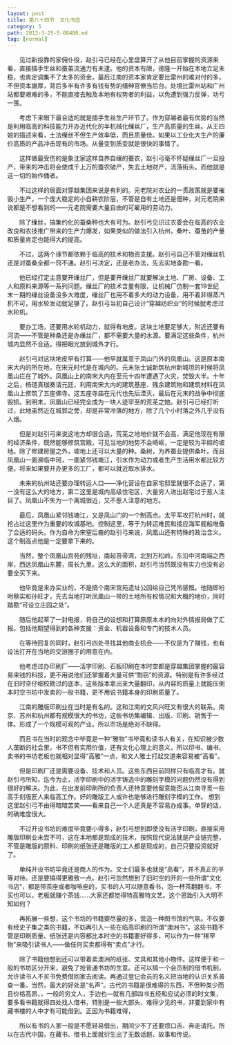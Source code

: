 ```yaml
---
layout: post
title: 第八十四节　文化书店
category: 5
path: 2012-3-25-5-08400.md
tag: [normal]
---
```


　　见过新投靠的家佣仆役，赵引弓已经在心里盘算开了从他目前掌握的资源来看，直接插手生丝和蚕茧流通力有未逮。他的资本有限，德隆一开始在本地立足未稳，也肯定调集不了太多的资金，最后江南的资本家肯定要比雷州的难对付的多，不但资本雄厚，背后多半有许多有钱有势的缙绅官僚当后台。处境比雷州站和广州站都要艰难的多，不能直接去触及本地有权势者的利益，以免遭到强力反弹，功亏一篑。

　　考虑下来眼下最合适的就是插手生丝生产环节了。作为穿越者最有优势的当然是利用临高的科技能力开办近代化的半机械化缫丝厂，生产高质量的生丝。从王四娘的描述来看，土法缫丝不但生产效率低，而且质量佳。如果以工业化大生产的廉价高质的产品冲击现有的市场。从量变到质变就是很快的事情了。

　　这样做最受伤的是象沈家这样自养自缫的蚕农，赵引弓毫不怀疑缫丝厂一旦投产，带来的冲击将会使成千上万的蚕农破产，失去土地财产，流落街头。而他就是这一切的始作俑者。

　　不过这样的局面对穿越集团来说是有利的。元老院对农业的一贯政策就是要摧毁小生产，一个庞大稳定的小自耕农阶层，不管是自有土地还是佃种，对元老院来说都是不想看到的――元老院需要大量自由的可雇用的劳动力。

　　除了缫丝，搞集约化的蚕桑种也大有可为。赵引弓见识过农委会在临高的农业改良和农技推广带来的生产力爆发，如果类似的做法引入杭州，桑叶、蚕茧的产量和质量肯定也能得大的提高。

　　不过，这两个琢节都依赖于临高的技术和物资支援。赵引弓自己不管对缫丝机还是对蚕桑全都一窍不通。赵引弓决定，还是老办法，先去实地查勘一看。

　　他已经打定主意要开缫丝厂，但是要开缫丝厂就要解决土地、厂房、设备、工人和原料来源等一系列问题。缫丝厂的技术含量有限，让机械厂仿制一套19世纪末一期的缫丝设备没多大难度，缫丝厂也用不着多大的动力设备，用不着非得蒸汽机不可，用水轮发动就足够了。赵引弓当初自己设计“穿越纺织业”的时候就考虑过水轮机。

　　要办工场，还要用水轮机动力，就得有地皮。这块土地要足够大，附近还要有河流――不管是种桑还是办缫丝厂，都不需要大量的水源。要满足这些条件，杭州城内显然不合适。得把眼光放到城外才行。

　　赵引弓对这块地皮早有打算――他早就属意于凤山门外的凤凰山。这是原本南宋大内的所在地，在宋元时代是在城内的。元末张士诚新筑杭州新城坦的时候将凤凰山拦在了城外。凤凰山上的南宋大内在至元十四年遭遇了火灾，焚毁大半。十年之后，杨琏真珈奏请元廷，利用南宋大内的建筑基座、残余建筑物和建筑材料在凤凰山上修筑了五座佛寺。这五座寺庙在元代也先后湮灭，最后在元末的战争中彻底毁损。到明未，凤凰山已经完全成为一块人迹罕至的荒芜之她。赵引弓已经打听过，此地虽然近在城郭之旁，却是非常冷落的地方，除了几个小村落之外几乎没有人烟。

　　但是对赵引弓来说这地方却很合适，荒芜之地地价就不会高，满足他现在有限的经济条件，既然能够修筑宫殿，可见当地的地势不会崎岖，一定是较为平妲的坡地。除了修建房屋之外，坡地上还可以大量的种。桑树，为养蚕业提供桑叶。而且凤凰山一面濒临中珂，一面紧邻钱塘江，引水作为动力或者生产生活用水都比较方便。将来如果要开办更多的工厂，都可以就近取水排水。

　　未来的杭州站还要办理转运人口――净化营设在自家宅邸里就很不合适了，第一没有这么大的地方，第二这里是城内高级住宅区，大量穷人进出赵宅过于惹人注目了。凤凰山不失为一个离城很近，又不惹人注意的地方。

　　最后，凤凰山紧邻钱塘江，又是凤山门的一个制高点。太平军攻打杭州时，就抢占过这里作为重要的攻城基地。控制这里，等于为转运难民和接应海军舰船堆备了合适的码头。作为自命为宋窒后裔的赵引弓来说，凤凰山还有特殊的政治含义。这个制高点他是一定要拿下来的。

　　当然，整个凤凰山宫苑的残址，南起苔帚湾，北到万松岭，东沿中河南端之西岸，西达凤凰山东麓，周长九里。这么大的面积，赵引弓当然既没有实力也没有必要全买下来。

　　他毕竟是来办实业的，不是搞个南宋宫苑遗址公园给自己凭吊感慨。他随即吩咐蔡实和孙旺才，先去当地打听凤凰山一带的土地所有权情况和大概的地价，同时踏勘“可设立庄园之处”。

　　随后他起草了一封电报，将自己的设想和打算原原本本的向对外情报局做了汇报。包括他期望得到的各种支援：资金、机器设备和专门的技术人员。

　　在等待回复的同时，赵引弓四处寻找其他商业机会――不仅是为了赚钱，也有设法打开在当地的交游圈子的用意在内。

　　他考虑过办印刷厂――活字印刷、石板印刷在本时空都是穿越集团掌握的最容易来钱的科技，更不用说他们还掌握着大量可供“剽窃”的资源。特别是有许多经过在旧时空仔细校勘过的底本，这些版本拿出来大量翻印，从内容的质量上就能压倒本时空书坊中发卖的一般书籍，更不用说书籍本身的印刷质量了。

　　江南的雕版印刷业在当时是有名的。这和江南的文风兴旺又有很大的联系。南京、苏州和杭州都有规模很大的书坊，这些书坊集编辑、出版、印刷、销售于一体。形成了一个规模可观的产业。所以市场是绝对不缺得。

　　而且书在当时的观念中毕竟是一种“雅物”书毕竟和读书人有关，在知识被少数人垄断的社会里，书不但有实用价值，还有文化心理上的意义，所以印书、编书、卖书的书坊老板也就相对显得“高雅”一点，和文人雅士打起交道来容易被“高看”。

　　但是印刷厂还是需要设备、技术和人员。这些东西目前同样只有临高才有。就赵引弓所知，迄今为止，活字印刷中的活字铸造中的雕刻字模的问题仍然没有得到很好的解决。为此，在出发前印刷所的负责人还特意要他留意能否从江南寻觅一些高手刻版匠人来临高工作。好的雕版工人或许也能够进行雕刻字模的工作。 想到这里赵引弓不由得暗暗苦笑――看来自己一个人还真是不容易办成事。单穿的话，的确难度很大。

　　不过开设书坊的难度毕竟要小得多，赵引弓想到即使没有活字印刷，直接采用雕版印刷业未尝不可，这在本地都是现成的技术，按照现代说法就是产业链完整，不管是雕版的原料、印刷的纸张还是雕版的工人都是现成的，自己只要投资就好了。

　　单纯开设书坊毕竟还是商人的作为。文士们最多也就是“高看”，并不真正的平等对待。还是要搞得更雅致一点。赵引弓忽然想到了旧时空的开的一些所谓“文化书店”，都是带茶座或者咖啡座的，买书的人可以随意看书，泡一杯茶翻翻书，不买也可以，老板就赚个茶钱……大家还都觉得特高雅特文艺。这个思跆引入大明不知如何？

　　再拓展一些想，这个书坊的书籍要尽量的多，营造一种图书馆的气氛。不仅要有经史子集之类的书籍，不妨再引入一些在临高印刷的所谓“澳洲书”。这些书籍不管是印刷质量、纸张还是内容都比本时空的书籍要好得多，可以作为一种“稀罕物”来吸引读书人――做任何买卖都得有“卖点”才行。

　　除了书籍他想到还可以带着卖澳洲的纸张、文具和其他小物件。这样便于和一般的书坊区分开来，避免了抢普通书坊的生意。还可以搞一个会员制的借书机制，允许读书人不买书免费借回家去阅读。再通过登记会员的名义把当地的认识关系普查一番。当然，最大的好处是“名声”。古代的书籍是很难得的东西，不但种类少而且价格高昂，，一般的穷文人，手边也―就有几部四书五经和应试必须的时文集，要多看书籍就得四处找人借书，特别是一些大部头、难得少见的书，非要到家中有藏书楼的人中才有可能借到。正因为书籍难得，

　　所以有书的人家一般是不愿轻易借出，期间少不了还要烦口舌、奔走请托。所以在古代中国，在藏书、借书上面就衍生出了无数话题、故事和传说。